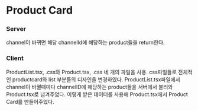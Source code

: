 # Product Card

### Server

channel이 바뀌면 해당 channelId에 해당하는 product들을 return한다.

### Client

ProductList.tsx, .css와 Product.tsx, .css 네 개의 파일을 사용.
css파일들로 전체적인 productcard와 list 부분들의 디자인을 변경하였다.
ProductList.tsx파일에서 channel이 바뀔때마다 channelID에 해당하는 product들을 서버에서 불러와 Product.tsx로 넘겨주었다.
이렇게 받은 데이터를 사용해 Product.tsx에서 Product Card를 만들어주었다. 

